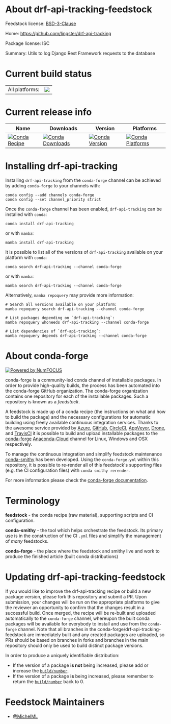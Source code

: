 About drf-api-tracking-feedstock
================================

Feedstock license: [BSD-3-Clause](https://github.com/conda-forge/drf-api-tracking-feedstock/blob/main/LICENSE.txt)

Home: https://github.com/lingster/drf-api-tracking

Package license: ISC

Summary: Utils to log Django Rest Framework requests to the database

Current build status
====================


<table><tr><td>All platforms:</td>
    <td>
      <a href="https://dev.azure.com/conda-forge/feedstock-builds/_build/latest?definitionId=12540&branchName=main">
        <img src="https://dev.azure.com/conda-forge/feedstock-builds/_apis/build/status/drf-api-tracking-feedstock?branchName=main">
      </a>
    </td>
  </tr>
</table>

Current release info
====================

| Name | Downloads | Version | Platforms |
| --- | --- | --- | --- |
| [![Conda Recipe](https://img.shields.io/badge/recipe-drf--api--tracking-green.svg)](https://anaconda.org/conda-forge/drf-api-tracking) | [![Conda Downloads](https://img.shields.io/conda/dn/conda-forge/drf-api-tracking.svg)](https://anaconda.org/conda-forge/drf-api-tracking) | [![Conda Version](https://img.shields.io/conda/vn/conda-forge/drf-api-tracking.svg)](https://anaconda.org/conda-forge/drf-api-tracking) | [![Conda Platforms](https://img.shields.io/conda/pn/conda-forge/drf-api-tracking.svg)](https://anaconda.org/conda-forge/drf-api-tracking) |

Installing drf-api-tracking
===========================

Installing `drf-api-tracking` from the `conda-forge` channel can be achieved by adding `conda-forge` to your channels with:

```
conda config --add channels conda-forge
conda config --set channel_priority strict
```

Once the `conda-forge` channel has been enabled, `drf-api-tracking` can be installed with `conda`:

```
conda install drf-api-tracking
```

or with `mamba`:

```
mamba install drf-api-tracking
```

It is possible to list all of the versions of `drf-api-tracking` available on your platform with `conda`:

```
conda search drf-api-tracking --channel conda-forge
```

or with `mamba`:

```
mamba search drf-api-tracking --channel conda-forge
```

Alternatively, `mamba repoquery` may provide more information:

```
# Search all versions available on your platform:
mamba repoquery search drf-api-tracking --channel conda-forge

# List packages depending on `drf-api-tracking`:
mamba repoquery whoneeds drf-api-tracking --channel conda-forge

# List dependencies of `drf-api-tracking`:
mamba repoquery depends drf-api-tracking --channel conda-forge
```


About conda-forge
=================

[![Powered by
NumFOCUS](https://img.shields.io/badge/powered%20by-NumFOCUS-orange.svg?style=flat&colorA=E1523D&colorB=007D8A)](https://numfocus.org)

conda-forge is a community-led conda channel of installable packages.
In order to provide high-quality builds, the process has been automated into the
conda-forge GitHub organization. The conda-forge organization contains one repository
for each of the installable packages. Such a repository is known as a *feedstock*.

A feedstock is made up of a conda recipe (the instructions on what and how to build
the package) and the necessary configurations for automatic building using freely
available continuous integration services. Thanks to the awesome service provided by
[Azure](https://azure.microsoft.com/en-us/services/devops/), [GitHub](https://github.com/),
[CircleCI](https://circleci.com/), [AppVeyor](https://www.appveyor.com/),
[Drone](https://cloud.drone.io/welcome), and [TravisCI](https://travis-ci.com/)
it is possible to build and upload installable packages to the
[conda-forge](https://anaconda.org/conda-forge) [Anaconda-Cloud](https://anaconda.org/)
channel for Linux, Windows and OSX respectively.

To manage the continuous integration and simplify feedstock maintenance
[conda-smithy](https://github.com/conda-forge/conda-smithy) has been developed.
Using the ``conda-forge.yml`` within this repository, it is possible to re-render all of
this feedstock's supporting files (e.g. the CI configuration files) with ``conda smithy rerender``.

For more information please check the [conda-forge documentation](https://conda-forge.org/docs/).

Terminology
===========

**feedstock** - the conda recipe (raw material), supporting scripts and CI configuration.

**conda-smithy** - the tool which helps orchestrate the feedstock.
                   Its primary use is in the construction of the CI ``.yml`` files
                   and simplify the management of *many* feedstocks.

**conda-forge** - the place where the feedstock and smithy live and work to
                  produce the finished article (built conda distributions)


Updating drf-api-tracking-feedstock
===================================

If you would like to improve the drf-api-tracking recipe or build a new
package version, please fork this repository and submit a PR. Upon submission,
your changes will be run on the appropriate platforms to give the reviewer an
opportunity to confirm that the changes result in a successful build. Once
merged, the recipe will be re-built and uploaded automatically to the
`conda-forge` channel, whereupon the built conda packages will be available for
everybody to install and use from the `conda-forge` channel.
Note that all branches in the conda-forge/drf-api-tracking-feedstock are
immediately built and any created packages are uploaded, so PRs should be based
on branches in forks and branches in the main repository should only be used to
build distinct package versions.

In order to produce a uniquely identifiable distribution:
 * If the version of a package **is not** being increased, please add or increase
   the [``build/number``](https://docs.conda.io/projects/conda-build/en/latest/resources/define-metadata.html#build-number-and-string).
 * If the version of a package **is** being increased, please remember to return
   the [``build/number``](https://docs.conda.io/projects/conda-build/en/latest/resources/define-metadata.html#build-number-and-string)
   back to 0.

Feedstock Maintainers
=====================

* [@MichelML](https://github.com/MichelML/)

